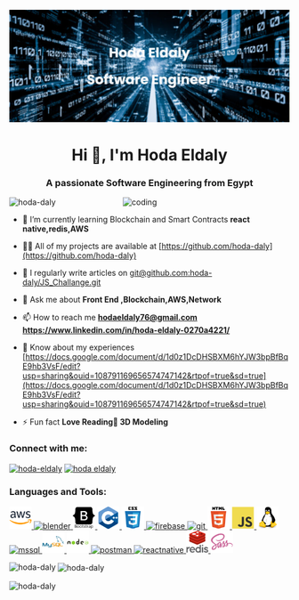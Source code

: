 ![logo](https://github.com/hoda-daly/hoda-daly/blob/main/banner%20(1).png)
<h1 align="center">Hi 👋, I'm Hoda Eldaly</h1>
<h3 align="center">A passionate Software Engineering from Egypt</h3>
<img align="right" alt="coding" width="300" src="[[https://encrypted-tbn0.gstatic.com/images?q=tbn:ANd9GcRaSsqs-4YYdmLyXZH45yk6Kl5D3CHJ8IRK1g&usqp=CAU](https://m.media-amazon.com/images/I/61-ErW6IZFL.__AC_SX300_SY300_QL70_FMwebp_.jpg)](https://www.google.com/url?sa=i&url=https%3A%2F%2Fwww.amazon.com%2FComputer-Engineering-Programming-Quote-Design%2Fdp%2FB09M4931DR&psig=AOvVaw11aAEJziOQpTiWQOl5GGP_&ust=1694351336413000&source=images&cd=vfe&opi=89978449&ved=0CBAQjRxqFwoTCKDbq9_MnYEDFQAAAAAdAAAAABAE)">

<p align="left"> <img src="https://komarev.com/ghpvc/?username=hoda-daly&label=Profile%20views&color=0e75b6&style=flat" alt="hoda-daly" /> </p>

- 🌱 I’m currently learning Blockchain and Smart Contracts **react native,redis,AWS**

- 👨‍💻 All of my projects are available at [https://github.com/hoda-daly](https://github.com/hoda-daly)

- 📝 I regularly write articles on [git@github.com:hoda-daly/JS_Challange.git](git@github.com:hoda-daly/JS_Challange.git)

- 💬 Ask me about **Front End ,Blockchain,AWS,Network**

- 📫 How to reach me **hodaeldaly76@gmail.com** **https://www.linkedin.com/in/hoda-eldaly-0270a4221/**

- 📄 Know about my experiences [https://docs.google.com/document/d/1d0z1DcDHSBXM6hYJW3bpBfBqE9hb3VsF/edit?usp=sharing&ouid=108791169656574747142&rtpof=true&sd=true](https://docs.google.com/document/d/1d0z1DcDHSBXM6hYJW3bpBfBqE9hb3VsF/edit?usp=sharing&ouid=108791169656574747142&rtpof=true&sd=true)

- ⚡ Fun fact **Love Reading📖 3D Modeling**

<h3 align="left">Connect with me:</h3>
<p align="left">
<a href="https://linkedin.com/in/hoda-eldaly" target="blank"><img align="center" src="https://raw.githubusercontent.com/rahuldkjain/github-profile-readme-generator/master/src/images/icons/Social/linked-in-alt.svg" alt="hoda-eldaly" height="30" width="40" /></a>
<a href="https://fb.com/hoda eldaly" target="blank"><img align="center" src="https://raw.githubusercontent.com/rahuldkjain/github-profile-readme-generator/master/src/images/icons/Social/facebook.svg" alt="hoda eldaly" height="30" width="40" /></a>
</p>

<h3 align="left">Languages and Tools:</h3>
<p align="left"> <a href="https://aws.amazon.com" target="_blank" rel="noreferrer"> <img src="https://raw.githubusercontent.com/devicons/devicon/master/icons/amazonwebservices/amazonwebservices-original-wordmark.svg" alt="aws" width="40" height="40"/> </a> <a href="https://www.blender.org/" target="_blank" rel="noreferrer"> <img src="https://download.blender.org/branding/community/blender_community_badge_white.svg" alt="blender" width="40" height="40"/> </a> <a href="https://getbootstrap.com" target="_blank" rel="noreferrer"> <img src="https://raw.githubusercontent.com/devicons/devicon/master/icons/bootstrap/bootstrap-plain-wordmark.svg" alt="bootstrap" width="40" height="40"/> </a> <a href="https://www.w3schools.com/cpp/" target="_blank" rel="noreferrer"> <img src="https://raw.githubusercontent.com/devicons/devicon/master/icons/cplusplus/cplusplus-original.svg" alt="cplusplus" width="40" height="40"/> </a> <a href="https://www.w3schools.com/css/" target="_blank" rel="noreferrer"> <img src="https://raw.githubusercontent.com/devicons/devicon/master/icons/css3/css3-original-wordmark.svg" alt="css3" width="40" height="40"/> </a> <a href="https://firebase.google.com/" target="_blank" rel="noreferrer"> <img src="https://www.vectorlogo.zone/logos/firebase/firebase-icon.svg" alt="firebase" width="40" height="40"/> </a> <a href="https://git-scm.com/" target="_blank" rel="noreferrer"> <img src="https://www.vectorlogo.zone/logos/git-scm/git-scm-icon.svg" alt="git" width="40" height="40"/> </a> <a href="https://www.w3.org/html/" target="_blank" rel="noreferrer"> <img src="https://raw.githubusercontent.com/devicons/devicon/master/icons/html5/html5-original-wordmark.svg" alt="html5" width="40" height="40"/> </a> <a href="https://developer.mozilla.org/en-US/docs/Web/JavaScript" target="_blank" rel="noreferrer"> <img src="https://raw.githubusercontent.com/devicons/devicon/master/icons/javascript/javascript-original.svg" alt="javascript" width="40" height="40"/> </a> <a href="https://www.linux.org/" target="_blank" rel="noreferrer"> <img src="https://raw.githubusercontent.com/devicons/devicon/master/icons/linux/linux-original.svg" alt="linux" width="40" height="40"/> </a> <a href="https://www.microsoft.com/en-us/sql-server" target="_blank" rel="noreferrer"> <img src="https://www.svgrepo.com/show/303229/microsoft-sql-server-logo.svg" alt="mssql" width="40" height="40"/> </a> <a href="https://www.mysql.com/" target="_blank" rel="noreferrer"> <img src="https://raw.githubusercontent.com/devicons/devicon/master/icons/mysql/mysql-original-wordmark.svg" alt="mysql" width="40" height="40"/> </a> <a href="https://nodejs.org" target="_blank" rel="noreferrer"> <img src="https://raw.githubusercontent.com/devicons/devicon/master/icons/nodejs/nodejs-original-wordmark.svg" alt="nodejs" width="40" height="40"/> </a> <a href="https://postman.com" target="_blank" rel="noreferrer"> <img src="https://www.vectorlogo.zone/logos/getpostman/getpostman-icon.svg" alt="postman" width="40" height="40"/> </a> <a href="https://reactnative.dev/" target="_blank" rel="noreferrer"> <img src="https://reactnative.dev/img/header_logo.svg" alt="reactnative" width="40" height="40"/> </a> <a href="https://redis.io" target="_blank" rel="noreferrer"> <img src="https://raw.githubusercontent.com/devicons/devicon/master/icons/redis/redis-original-wordmark.svg" alt="redis" width="40" height="40"/> </a> <a href="https://sass-lang.com" target="_blank" rel="noreferrer"> <img src="https://raw.githubusercontent.com/devicons/devicon/master/icons/sass/sass-original.svg" alt="sass" width="40" height="40"/> </a> </p>

<p><img align="left" src="https://github-readme-stats.vercel.app/api/top-langs?username=hoda-daly&show_icons=true&locale=en&layout=compact" alt="hoda-daly" /></p>

<p>&nbsp;<img align="center" src="https://github-readme-stats.vercel.app/api?username=hoda-daly&show_icons=true&locale=en" alt="hoda-daly" /></p>

<p><img align="center" src="https://github-readme-streak-stats.herokuapp.com/?user=hoda-daly&" alt="hoda-daly" /></p>
